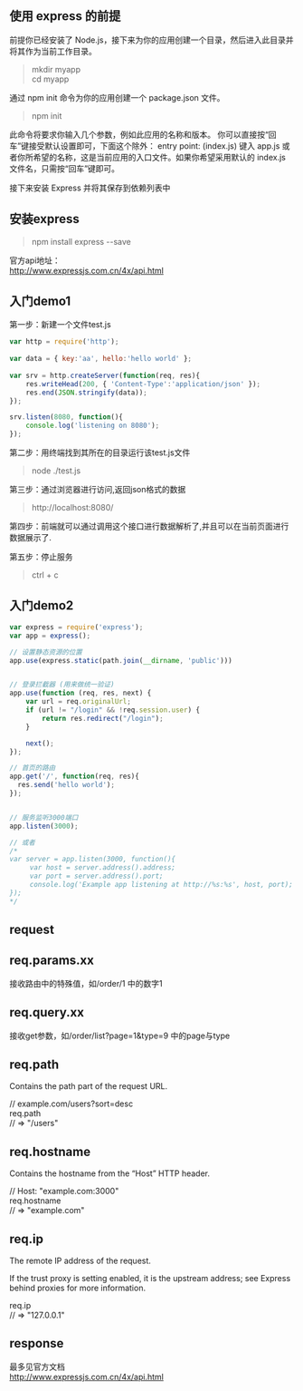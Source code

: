 

使用 express 的前提
--------------
前提你已经安装了 Node.js，接下来为你的应用创建一个目录，然后进入此目录并将其作为当前工作目录。  
> mkdir myapp  
> cd myapp  

通过 npm init 命令为你的应用创建一个 package.json 文件。 
> npm init

此命令将要求你输入几个参数，例如此应用的名称和版本。 你可以直接按“回车”键接受默认设置即可，下面这个除外：
entry point: (index.js)
键入 app.js 或者你所希望的名称，这是当前应用的入口文件。如果你希望采用默认的 index.js 文件名，只需按“回车”键即可。  
  

  
接下来安装 Express 并将其保存到依赖列表中

安装express
--------------
> npm install express --save
  
官方api地址：  
http://www.expressjs.com.cn/4x/api.html  



入门demo1
-----------------
第一步：新建一个文件test.js  
```js
var http = require('http');  
  
var data = { key:'aa', hello:'hello world' };  
  
var srv = http.createServer(function(req, res){
	res.writeHead(200, { 'Content-Type':'application/json' });
	res.end(JSON.stringify(data));
});

srv.listen(8080, function(){
	console.log('listening on 8080');
});
```

  
第二步：用终端找到其所在的目录运行该test.js文件  
> node ./test.js
  
第三步：通过浏览器进行访问,返回json格式的数据  
> http://localhost:8080/  
  
第四步：前端就可以通过调用这个接口进行数据解析了,并且可以在当前页面进行数据展示了.  
  
第五步：停止服务  
> ctrl + c  





入门demo2
--------------
```js
var express = require('express');
var app = express();

// 设置静态资源的位置
app.use(express.static(path.join(__dirname, 'public')))


// 登录拦截器 (用来做统一验证)
app.use(function (req, res, next) {
    var url = req.originalUrl;
    if (url != "/login" && !req.session.user) {
        return res.redirect("/login");
    }

    next();
});

// 首页的路由
app.get('/', function(req, res){
  res.send('hello world');
});


// 服务监听3000端口
app.listen(3000);

// 或者
/*
var server = app.listen(3000, function(){
     var host = server.address().address;
     var port = server.address().port;
     console.log('Example app listening at http://%s:%s', host, port);
}); 
*/
```
  
  
  
request
--------------

req.params.xx
---------------
接收路由中的特殊值，如/order/1 中的数字1  
  
  
req.query.xx
---------------
接收get参数，如/order/list?page=1&type=9 中的page与type  
  

req.path
---------------
Contains the path part of the request URL.  

// example.com/users?sort=desc  
req.path  
// => "/users"  


req.hostname
---------------
Contains the hostname from the “Host” HTTP header.  
  
// Host: "example.com:3000"  
req.hostname  
// => "example.com"  


req.ip  
---------------
The remote IP address of the request.  
  
If the trust proxy is setting enabled, it is the upstream address; see Express behind proxies for more information.  
  
req.ip  
// => "127.0.0.1"  
  
  
response
--------------



最多见官方文档  
http://www.expressjs.com.cn/4x/api.html    









